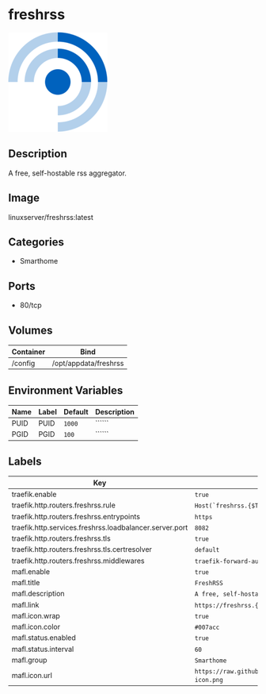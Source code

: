 # freshrss

![Logo](images/freshrss.png)

## Description
A free, self\-hostable rss aggregator.

## Image
linuxserver/freshrss:latest

## Categories
- Smarthome

## Ports
- 80/tcp

## Volumes
| Container | Bind |
|-----------|------|
| /config | /opt/appdata/freshrss |

## Environment Variables
| Name | Label | Default | Description |
|------|-------|---------|-------------|
| PUID | PUID | ```1000``` | `````` |
| PGID | PGID | ```100``` | `````` |

## Labels
| Key | Value |
|-----|-------|
| traefik.enable | ```true``` |
| traefik.http.routers.freshrss.rule | ```Host(`freshrss.{$TRAEFIK_INGRESS_DOMAIN}`)``` |
| traefik.http.routers.freshrss.entrypoints | ```https``` |
| traefik.http.services.freshrss.loadbalancer.server.port | ```8082``` |
| traefik.http.routers.freshrss.tls | ```true``` |
| traefik.http.routers.freshrss.tls.certresolver | ```default``` |
| traefik.http.routers.freshrss.middlewares | ```traefik-forward-auth``` |
| mafl.enable | ```true``` |
| mafl.title | ```FreshRSS``` |
| mafl.description | ```A free, self-hostable rss aggregator.``` |
| mafl.link | ```https://freshrss.{$TRAEFIK_INGRESS_DOMAIN}``` |
| mafl.icon.wrap | ```true``` |
| mafl.icon.color | ```#007acc``` |
| mafl.status.enabled | ```true``` |
| mafl.status.interval | ```60``` |
| mafl.group | ```Smarthome``` |
| mafl.icon.url | ```https://raw.githubusercontent.com/Qballjos/portainer_templates/master/Images/freshrss-icon.png``` |

